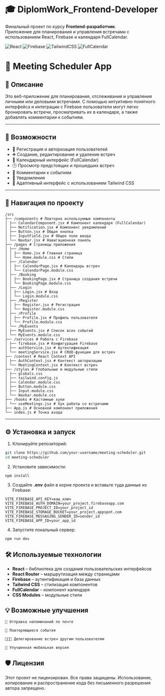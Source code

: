 # 🎓 DiplomWork_Frontend-Developer

Финальный проект по курсу **Frontend-разработчик**.  
Приложение для планирования и управления встречами с использованием React, Firebase и календаря FullCalendar.

![React](https://img.shields.io/badge/React-20232A?style=for-the-badge&logo=react&logoColor=61DAFB)
![Firebase](https://img.shields.io/badge/Firebase-FFCA28?style=for-the-badge&logo=firebase&logoColor=000000)
![TailwindCSS](https://img.shields.io/badge/TailwindCSS-38B2AC?style=for-the-badge&logo=tailwind-css&logoColor=white)
![FullCalendar](https://img.shields.io/badge/FullCalendar-3788d8?style=for-the-badge)

# 📅 Meeting Scheduler App

##  📌 Описание
Это веб-приложение для планирования, отслеживания и управления личными или деловыми встречами. С помощью интуитивно понятного интерфейса и интеграции с Firebase пользователи могут легко бронировать встречи, просматривать их в календаре, а также добавлять комментарии к событиям.

---

## 🚀 Возможности

- 🔐 Регистрация и авторизация пользователей
- ➕ Создание, редактирование и удаление встреч
- 📆 Календарный интерфейс (FullCalendar)
- 🕒 Просмотр предстоящих и прошедших встреч
- 💬 Комментарии к событиям
- 🔔 Уведомления
- 🎨 Адаптивный интерфейс с использованием Tailwind CSS

---

## 🧭 Навигация по проекту
```
/src 
├── /components # Повторно используемые компоненты 
│ ├── CalendarComponent.jsx # Компонент календаря (FullCalendar) 
│ ├── Notification.jsx # Компонент уведомлений 
│ ├── Button.jsx # Общая кнопка 
│ ├── InputField.jsx # Общее поле ввода 
│ └── Navbar.jsx # Навигационная панель
├── /pages # Страницы приложения 
│ ├── /Home 
│ │ ├── Home.jsx # Главная страница 
│ │ └── Home.module.css # Стили 
│ ├── /Calendar 
│ │ ├── CalendarPage.jsx # Календарь встреч 
│ │ └── CalendarPage.module.css 
│ ├── /Booking 
│ │ ├── BookingPage.jsx # Страница создания встречи 
│ │ └── BookingPage.module.css 
│ ├── /Login 
│ │ ├── Login.jsx # Вход 
│ │ └── Login.module.css 
│ ├── /Register 
│ │ ├── Register.jsx # Регистрация 
│ │ └── Register.module.css 
│ ├── /Profile 
│ │ ├── Profile.jsx # Профиль пользователя 
│ │ └── Profile.module.css
│ └── /MyEvents 
│ ├── MyEvents.jsx # Список всех событий 
│ └── MyEvents.module.css
├── /services # Работа с Firebase 
│ ├── firebase.jsx # Конфигурация Firebase 
│ ├── authService.jsx # Аутентификация 
│ └── meetingService.jsx # CRUD-функции для встреч
├── /context # React Context API 
│ ├── AuthContext.jsx # Контекст авторизации 
│ └── MeetingContext.jsx # Контекст встреч
├── /styles # Глобальные и модульные стили 
│ ├── globals.css 
│ ├── tailwind.config.js 
│ ├── Calendar.module.css
│ ├── Button.module.css 
│ ├── Input.module.css 
│ └── Navbar.module.css
├── /hooks # Кастомные хуки 
│ └── useMeetings.jsx # Хук работы со встречами
├── App.js # Основной компонент приложения 
└── index.js # Точка входа
```

---

## ⚙️ Установка и запуск

1. Клонируйте репозиторий:

```bash
git clone https://github.com/your-username/meeting-scheduler.git
cd meeting-scheduler
```

2. Установите зависимости:
```
npm install
```

3. Создайте **.env** файл в корне проекта и вставьте туда данные из Firebase:
```
VITE_FIREBASE_API_KEY=ваш_ключ
VITE_FIREBASE_AUTH_DOMAIN=your_project.firebaseapp.com
VITE_FIREBASE_PROJECT_ID=your_project_id
VITE_FIREBASE_STORAGE_BUCKET=your_project.appspot.com
VITE_FIREBASE_MESSAGING_SENDER_ID=sender_id
VITE_FIREBASE_APP_ID=your_app_id
```
4. Запустите локальный сервер:
```
npm run dev
```

## 🛠️ Используемые технологии

- **React** – библиотека для создания пользовательских интерфейсов
- **React Router** – маршрутизация между страницами
- **Firebase** – аутентификация и база данных
- **Tailwind CSS** – стилизация компонентов
- **FullCalendar** – компонент календаря
- **CSS Modules** – модульные стили

## 💡 Возможные улучшения
```
📲 Отправка напоминаний по почте

🔁 Повторяющиеся события

🧑‍🤝‍🧑 Делегирование встреч другим пользователям

📱 Улучшенная мобильная версия
```

## 🛡️ Лицензия
Этот проект не лицензирован. Все права защищены. Использование, копирование и распространение кода без письменного разрешения автора запрещено.
